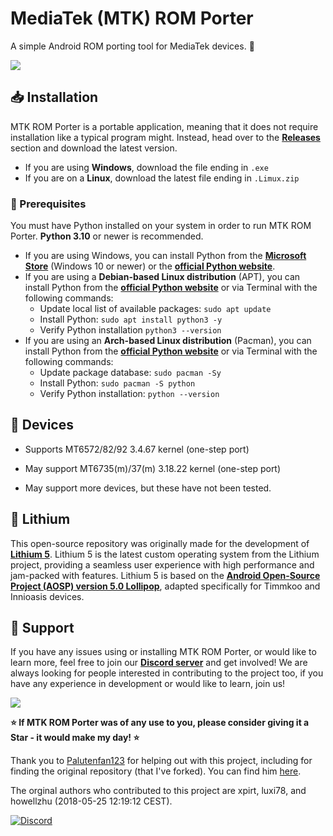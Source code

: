 # MediaTek (MTK) ROM Porter

A simple Android ROM porting tool for MediaTek devices. 📱

[<img src="https://github.com/user-attachments/assets/9a97cd0d-39f7-45d0-a56b-7e44221b8e87">](https://discord.gg/3zbfaTNN7V)

## 📥 Installation

MTK ROM Porter is a portable application, meaning that it does not require installation like a typical program might. Instead, head over to the **[Releases](https://github.com/NoahDomingues/MTK-ROM-Porter/releases)** section and download the latest version.

- If you are using **Windows**, download the file ending in `.exe`
- If you are on a **Linux**, download the latest file ending in `.Limux.zip`

### 🔑 Prerequisites

You must have Python installed on your system in order to run MTK ROM Porter. **Python 3.10** or newer is recommended.

- If you are using Windows, you can install Python from the **[Microsoft Store](https://apps.microsoft.com/detail/9nrwmjp3717k?launch=true&mode=full&hl=en-US&gl=GB)** (Windows 10 or newer) or the **[official Python website](https://www.python.org/downloads/)**.
- If you are using a **Debian-based Linux distribution** (APT), you can install Python from the **[official Python website](https://www.python.org/downloads/)** or via Terminal with the following commands:
  - Update local list of available packages: `sudo apt update`
  - Install Python: `sudo apt install python3 -y`
  - Verify Python installation `python3 --version`
- If you are using an **Arch-based Linux distribution** (Pacman), you can install Python from the **[official Python website](https://www.python.org/downloads/)** or via Terminal with the following commands:
  - Update package database: `sudo pacman -Sy`
  - Install Python: `sudo pacman -S python`
  - Verify Python installation: `python --version`

## 📱 Devices

- Supports MT6572/82/92 3.4.67 kernel (one-step port)

- May support MT6735(m)/37(m) 3.18.22 kernel (one-step port)

- May support more devices, but these have not been tested.

## 🧪 Lithium

This open-source repository was originally made for the development of **[Lithium 5](https://lithium.timmkoo.de)**. Lithium 5 is the latest custom operating system from the Lithium project, providing a seamless user experience with high performance and jam-packed with features. Lithium 5 is based on the **[Android Open-Source Project (AOSP) version 5.0 Lollipop](https://developer.android.com/about/versions/lollipop)**, adapted specifically for Timmkoo and Innioasis devices.

## 🤝 Support

If you have any issues using or installing MTK ROM Porter, or would like to learn more, feel free to join our **[Discord server](https://discord.gg/3zbfaTNN7V)** and get involved! We are always looking for people interested in contributing to the project too, if you have any experience in development or would like to learn, join us!

[<img src="https://github.com/user-attachments/assets/f61046f5-1dc5-4b0c-87f8-4a94d6cbac96">](https://discord.gg/3zbfaTNN7V)

**⭐ If MTK ROM Porter was of any use to you, please consider giving it a Star - it would make my day! ⭐**

Thank you to [Palutenfan123](https://github.com/timmkoo) for helping out with this project, including for finding the original repository (that I've forked). You can find him [here](https://github.com/timmkoo).

The orginal authors who contributed to this project are xpirt, luxi78, and howellzhu (2018-05-25 12:19:12 CEST).

[![Discord](https://img.shields.io/badge/Discord-%235865F2.svg?style=for-the-badge&logo=discord&logoColor=white)](https://discord.gg/3zbfaTNN7V)
